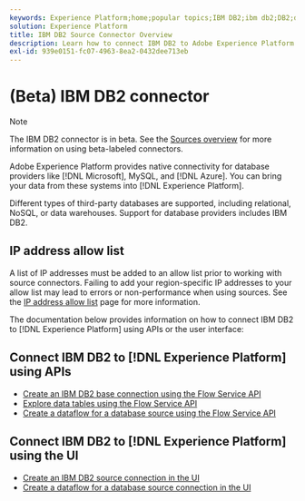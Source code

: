 ```yaml
---
keywords: Experience Platform;home;popular topics;IBM DB2;ibm db2;DB2;db2
solution: Experience Platform
title: IBM DB2 Source Connector Overview
description: Learn how to connect IBM DB2 to Adobe Experience Platform using APIs or the user interface.
exl-id: 939e0151-fc07-4963-8ea2-0432dee713eb
---
```

# (Beta) IBM DB2 connector

>[!NOTE]
>
>The IBM DB2 connector is in beta. See the [Sources overview](../../home.md#terms-and-conditions) for more information on using beta-labeled connectors.

Adobe Experience Platform provides native connectivity for database providers like [!DNL Microsoft], MySQL, and [!DNL Azure]. You can bring your data from these systems into [!DNL Experience Platform].

Different types of third-party databases are supported, including relational, NoSQL, or data warehouses. Support for database providers includes IBM DB2.

## IP address allow list

A list of IP addresses must be added to an allow list prior to working with source connectors. Failing to add your region-specific IP addresses to your allow list may lead to errors or non-performance when using sources. See the [IP address allow list](../../ip-address-allow-list.md) page for more information.

The documentation below provides information on how to connect IBM DB2 to [!DNL Experience Platform] using APIs or the user interface:

## Connect IBM DB2 to [!DNL Experience Platform] using APIs

- [Create an IBM DB2 base connection using the Flow Service API](../../tutorials/api/create/databases/ibm-db2.md)
- [Explore data tables using the Flow Service API](../../tutorials/api/explore/tabular.md)
- [Create a dataflow for a database source using the Flow Service API](../../tutorials/api/collect/database-nosql.md)

## Connect IBM DB2 to [!DNL Experience Platform] using the UI

- [Create an IBM DB2 source connection in the UI](../../tutorials/ui/create/databases/ibm-db2.md)
- [Create a dataflow for a database source connection in the UI](../../tutorials/ui/dataflow/databases.md)

